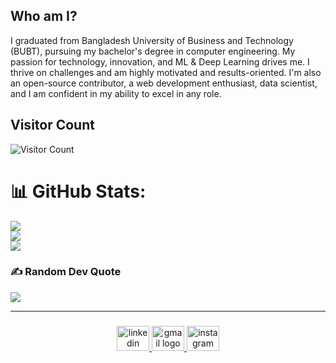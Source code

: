 ## Who am I?
I graduated from Bangladesh University of Business and Technology (BUBT), pursuing my bachelor's degree in computer engineering. My passion for technology, innovation, and ML & Deep Learning drives me.  I thrive on challenges and am highly motivated and results-oriented. I'm also an open-source contributor, a web development enthusiast, data scientist, and I am confident in my ability to excel in any role.


## Visitor Count
![Visitor Count](https://profile-counter.glitch.me/rashedjisan/count.svg)

# 📊 GitHub Stats:
![](https://github-readme-stats.vercel.app/api?username=rashedjisan&theme=gotham&hide_border=false&include_all_commits=false&count_private=false)<br/>
![](https://github-readme-streak-stats.herokuapp.com/?user=rashedjisan&theme=gotham&hide_border=false)<br/>
![](https://github-readme-stats.vercel.app/api/top-langs/?username=rashedjisan&theme=gotham&hide_border=false&include_all_commits=false&count_private=false&layout=compact)

 
### ✍️ Random Dev Quote
![](https://quotes-github-readme.vercel.app/api?type=horizontal&theme=radical)

---
###

<div align="center">
  <a href="https://www.linkedin.com/in/rashedjisan/" target="_blank">
    <img src="https://raw.githubusercontent.com/maurodesouza/profile-readme-generator/master/src/assets/icons/social/linkedin/default.svg" width="52" height="40" alt="linkedin logo"  />

  </a>
  <a href="mailto:rashedjisan@gmail.com" target="_blank">
    <img src="https://raw.githubusercontent.com/maurodesouza/profile-readme-generator/master/src/assets/icons/social/gmail/default.svg" width="52" height="40" alt="gmail logo" /> 
</a>

  <a href="https://www.instagram.com/ijrashed/" target="_blank">
    <img src="https://raw.githubusercontent.com/maurodesouza/profile-readme-generator/master/src/assets/icons/social/instagram/default.svg" width="52" height="40" alt="instagram logo"  />
  </a>
</div>
